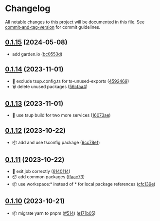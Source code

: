 # Changelog

All notable changes to this project will be documented in this file. See [commit-and-tag-version](https://github.com/absolute-version/commit-and-tag-version) for commit guidelines.

## [0.1.15](https://github.com/demokratie-live/democracy-development/compare/queue-pushs-vote-top-100@v0.1.14...queue-pushs-vote-top-100@v0.1.15) (2024-05-08)


* add garden.io ([bc0553d](https://github.com/demokratie-live/democracy-development/commit/bc0553d2dbae414c2d9f418dc06530bcc2ea82e7))

## [0.1.14](https://github.com/demokratie-live/democracy-development/compare/queue-pushs-vote-top-100@v0.1.13...queue-pushs-vote-top-100@v0.1.14) (2023-11-01)


* 💚 exclude tsup.config.ts for ts-unused-exports ([4592469](https://github.com/demokratie-live/democracy-development/commit/459246967a4a62effc3dc2566545d34972470d66))
* 🗑️ delete unused packages ([56cfaa4](https://github.com/demokratie-live/democracy-development/commit/56cfaa4daf8b28bf1904037163fcc8d93e390da6))

## [0.1.13](https://github.com/demokratie-live/democracy-development/compare/queue-pushs-vote-top-100@v0.1.12...queue-pushs-vote-top-100@v0.1.13) (2023-11-01)


* 🐛 use tsup build for two more services ([16073ae](https://github.com/demokratie-live/democracy-development/commit/16073aed026fe6b2132590cdf242535375935c7d))

## [0.1.12](https://github.com/demokratie-live/democracy-development/compare/queue-pushs-vote-top-100@v0.1.11...queue-pushs-vote-top-100@v0.1.12) (2023-10-22)


* 📦️ add and use tsconfig package ([9cc78ef](https://github.com/demokratie-live/democracy-development/commit/9cc78efa450817dbbb6317bcda49faca66a91c28))

## [0.1.11](https://github.com/demokratie-live/democracy-development/compare/queue-pushs-vote-top-100@v0.1.10...queue-pushs-vote-top-100@v0.1.11) (2023-10-22)


* 🐛 exit job correctly ([6140114](https://github.com/demokratie-live/democracy-development/commit/6140114dcc6b31e5e2525d0cb8fcc684f1e28299))
* 📦️ add common packages ([ffaac73](https://github.com/demokratie-live/democracy-development/commit/ffaac738ab8bd2376bdc6f792c741a51df253002))
* 📦️ use workspace:* instead of * for local package references ([cfc139e](https://github.com/demokratie-live/democracy-development/commit/cfc139e62c56dcd67c363d45227bb7675acb863a))

## [0.1.10](https://github.com/demokratie-live/democracy-development/compare/queue-pushs-vote-top-100@v0.1.8...queue-pushs-vote-top-100@v0.1.10) (2023-10-21)


* 📦️ migrate yarn to pnpm ([#514](https://github.com/demokratie-live/democracy-development/issues/514)) ([e171b05](https://github.com/demokratie-live/democracy-development/commit/e171b05ac0b007e070c73e804f9322f61c95903b))
